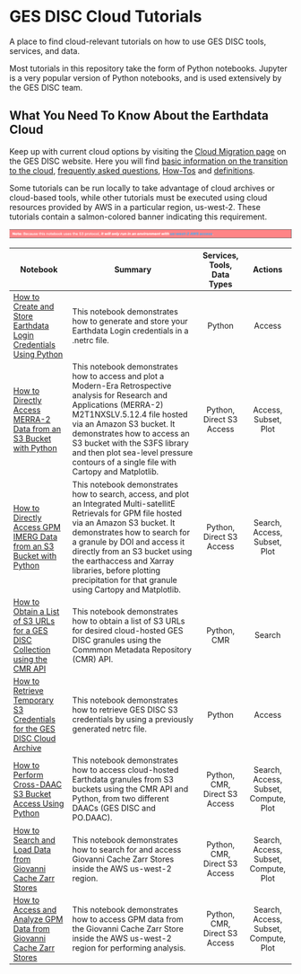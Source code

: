 # GES DISC Cloud Tutorials

A place to find cloud-relevant tutorials on how to use GES DISC tools, services, and data.

Most tutorials in this repository take the form of Python notebooks. Jupyter is a very popular version of Python notebooks, and is used extensively by the GES DISC team.

## What You Need To Know About the Earthdata Cloud

Keep up with current cloud options by visiting the [Cloud Migration page](https://disc.gsfc.nasa.gov/information/documents?title=Migrating%20to%20the%20Cloud) on the GES DISC website. Here you will find [basic information on the transition to the cloud](https://disc.gsfc.nasa.gov/information/documents?title=Migrating%20to%20the%20Cloud#introduction), [frequently asked questions](https://disc.gsfc.nasa.gov/information/documents?title=Migrating%20to%20the%20Cloud#faq), [How-Tos](https://disc.gsfc.nasa.gov/information/documents?title=Migrating%20to%20the%20Cloud#how-to) and [definitions](https://disc.gsfc.nasa.gov/information/glossary?keywords=%22Earthdata%20Cloud%22&page=1). 

Some tutorials can be run locally to take advantage of cloud archives or cloud-based tools, while other tutorials must be executed using cloud resources provided by AWS in a particular region, us-west-2. These tutorials contain a salmon-colored banner indicating this requirement.

![](../images/us-west-2-banner.png "Banner used in notebooks that require compute resources in the AWS us-west-2 region.")



| Notebook  | Summary | Services, Tools, Data Types | Actions |
| ------------- |-------------|:-------------:|:-------------:|
|[How to Create and Store Earthdata Login Credentials Using Python](notebooks/How_to_Create_and_Store_Earthdata_Login_Credentials_Using_Python.ipynb) | This notebook demonstrates how to generate and store your Earthdata Login credentials in a .netrc file. | Python | Access |
|[How to Directly Access MERRA-2 Data from an S3 Bucket with Python](notebooks/How_to_Directly_Access_MERRA-2_Data_from_an_S3_Bucket.ipynb) | This notebook demonstrates how to access and plot a Modern-Era Retrospective analysis for Research and Applications (MERRA-2) M2T1NXSLV.5.12.4 file hosted via an Amazon S3 bucket. It demonstrates how to access an S3 bucket with the S3FS library and then plot sea-level pressure contours of a single file with Cartopy and Matplotlib.| Python, Direct S3 Access | Access, Subset, Plot |
|[How to Directly Access GPM IMERG Data from an S3 Bucket with Python](notebooks/How_to_Directly_Access_GPM_IMERG_Data_from_an_S3_Bucket.ipynb) | This notebook demonstrates how to search, access, and plot an Integrated Multi-satellitE Retrievals for GPM file hosted via an Amazon S3 bucket. It demonstrates how to search for a granule by DOI and access it directly from an S3 bucket using the earthaccess and Xarray libraries, before plotting precipitation for that granule using Cartopy and Matplotlib.| Python, Direct S3 Access | Search, Access, Subset, Plot |
|[How to Obtain a List of S3 URLs for a GES DISC Collection using the CMR API](notebooks/How_to_Obtain_a_List_of_S3_URLs_for_a_GES_DISC_Collection_Using_the_CMR_API.ipynb)| This notebook demonstrates how to obtain a list of S3 URLs for desired cloud-hosted GES DISC granules using the Commmon Metadata Repository (CMR) API. | Python, CMR | Search |
|[How to Retrieve Temporary S3 Credentials for the GES DISC Cloud Archive](notebooks/How_to_Retrieve_Temporary_S3_Credentials_for_the_GES_DISC_Cloud_Archive.ipynb) | This notebook demonstrates how to retrieve GES DISC S3 credentials by using a previously generated netrc file.  | Python | Access |
|[How to Perform Cross-DAAC S3 Bucket Access Using Python](notebooks/How_to_Perform_Cross-DAAC_S3_Bucket_Access_Using_Python.ipynb) | This notebook demonstrates how to access cloud-hosted Earthdata granules from S3 buckets using the CMR API and Python, from two different DAACs (GES DISC and PO.DAAC).  | Python, CMR, Direct S3 Access | Search, Access, Subset, Compute, Plot |
|[How to Search and Load Data from Giovanni Cache Zarr Stores](notebooks/How_to_Search_and_Load_Zarr_Stores.ipynb) | This notebook demonstrates how to search for and access Giovanni Cache Zarr Stores inside the AWS us-west-2 region.  | Python, CMR, Direct S3 Access | Search, Access, Subset, Compute, Plot |
|[How to Access and Analyze GPM Data from Giovanni Cache Zarr Stores](notebooks/How_to_Access_and_Analyze_GPM_Zarr_Store.ipynb) | This notebook demonstrates how to access GPM data from the Giovanni Cache Zarr Store inside the AWS us-west-2 region for performing analysis.  | Python, CMR, Direct S3 Access | Search, Access, Subset, Compute, Plot |
